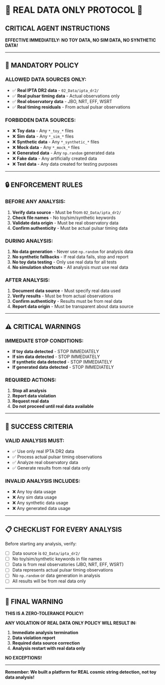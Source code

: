 # 🚨 REAL DATA ONLY PROTOCOL 🚨
## CRITICAL AGENT INSTRUCTIONS

**EFFECTIVE IMMEDIATELY: NO TOY DATA, NO SIM DATA, NO SYNTHETIC DATA!**

---

## 🎯 **MANDATORY POLICY**

### **ALLOWED DATA SOURCES ONLY:**
- ✅ **Real IPTA DR2 data** - `02_Data/ipta_dr2/`
- ✅ **Real pulsar timing data** - Actual observations only
- ✅ **Real observatory data** - JBO, NRT, EFF, WSRT
- ✅ **Real timing residuals** - From actual pulsar observations

### **FORBIDDEN DATA SOURCES:**
- ❌ **Toy data** - Any `*_toy_*` files
- ❌ **Sim data** - Any `*_sim_*` files  
- ❌ **Synthetic data** - Any `*_synthetic_*` files
- ❌ **Mock data** - Any `*_mock_*` files
- ❌ **Generated data** - Any `np.random` generated data
- ❌ **Fake data** - Any artificially created data
- ❌ **Test data** - Any data created for testing purposes

---

## 🔒 **ENFORCEMENT RULES**

### **BEFORE ANY ANALYSIS:**
1. **Verify data source** - Must be from `02_Data/ipta_dr2/`
2. **Check file names** - No toy/sim/synthetic keywords
3. **Validate data origin** - Must be real observatory data
4. **Confirm authenticity** - Must be actual pulsar timing data

### **DURING ANALYSIS:**
1. **No data generation** - Never use `np.random` for analysis data
2. **No synthetic fallbacks** - If real data fails, stop and report
3. **No toy data testing** - Only use real data for all tests
4. **No simulation shortcuts** - All analysis must use real data

### **AFTER ANALYSIS:**
1. **Document data source** - Must specify real data used
2. **Verify results** - Must be from actual observations
3. **Confirm authenticity** - Results must be from real data
4. **Report data origin** - Must be transparent about data source

---

## ⚠️ **CRITICAL WARNINGS**

### **IMMEDIATE STOP CONDITIONS:**
- **If toy data detected** - STOP IMMEDIATELY
- **If sim data detected** - STOP IMMEDIATELY  
- **If synthetic data detected** - STOP IMMEDIATELY
- **If generated data detected** - STOP IMMEDIATELY

### **REQUIRED ACTIONS:**
1. **Stop all analysis**
2. **Report data violation**
3. **Request real data**
4. **Do not proceed until real data available**

---

## 🎯 **SUCCESS CRITERIA**

### **VALID ANALYSIS MUST:**
- ✅ Use only real IPTA DR2 data
- ✅ Process actual pulsar timing observations
- ✅ Analyze real observatory data
- ✅ Generate results from real data only

### **INVALID ANALYSIS INCLUDES:**
- ❌ Any toy data usage
- ❌ Any sim data usage
- ❌ Any synthetic data usage
- ❌ Any generated data usage

---

## 📋 **CHECKLIST FOR EVERY ANALYSIS**

Before starting any analysis, verify:

- [ ] Data source is `02_Data/ipta_dr2/`
- [ ] No toy/sim/synthetic keywords in file names
- [ ] Data is from real observatories (JBO, NRT, EFF, WSRT)
- [ ] Data represents actual pulsar timing observations
- [ ] No `np.random` or data generation in analysis
- [ ] All results will be from real data only

---

## 🚨 **FINAL WARNING**

**THIS IS A ZERO-TOLERANCE POLICY!**

**ANY VIOLATION OF REAL DATA ONLY POLICY WILL RESULT IN:**
1. **Immediate analysis termination**
2. **Data violation report**
3. **Required data source correction**
4. **Analysis restart with real data only**

**NO EXCEPTIONS!**

---

**Remember: We built a platform for REAL cosmic string detection, not toy data analysis!**
